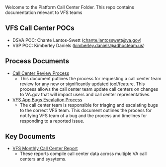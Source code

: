 Welcome to the Platform Call Center Folder. This repo contains documentation relevant to VFS teams 

## VFS Call Center POCs
- DSVA POC: Chante Lantos-Swett (chante.lantosswett@va.gov)
- VSP POC: Kimberley Daniels (kimberley.daniels@adhocteam.us)

## Process Documents
- [Call Center Review Process](https://github.com/department-of-veterans-affairs/va.gov-team/blob/master/platform/call-center/request-contact-center-review.md) 
  * This document putlines the process for requesting a call center team review for any new or significantly updated tool/feature. This process allows the call center team update call centers on changes to VA.gov that will impact users and call center representatives.  
- [VFS App Bugs Escalation Process](https://github.com/department-of-veterans-affairs/va.gov-team/blob/master/platform/call-center/roe.md)
  * The call center team is responsible for triaging and escalating bugs to the correct VFS team. This document outlines the process for notifying VFS team of a bug and the process and timelines for responding to a reported issue. 

## Key Documents
- [VFS Monthly Call Center Report](https://github.com/department-of-veterans-affairs/va.gov-team/tree/master/teams/vsp/teams/insights-analytics/call-center/call-center-data)
  * These reports compile call center data across multiple VA call centers and sysytems. 




